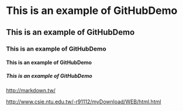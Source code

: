 # This is an example of GitHubDemo
## This is an example of GitHubDemo
### This is an example of GitHubDemo
#### This is an example of GitHubDemo
##### This is an example of GitHubDemo
<http://markdown.tw/>

<http://www.csie.ntu.edu.tw/-r91112/myDownload/WEB/html.html>
